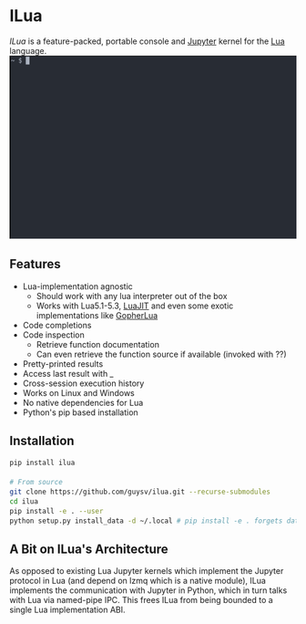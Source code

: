 # ILua
*ILua* is a feature-packed, portable console and [Jupyter](http://jupyter.org/) kernel for the  [Lua](https://www.lua.org/) language.
![](demo.gif)
## Features
 * Lua-implementation agnostic
   * Should work with any lua interpreter out of the box
   * Works with Lua5.1-5.3, [LuaJIT](http://luajit.org/) and even some exotic implementations like [GopherLua](https://github.com/yuin/gopher-lua)
 * Code completions
 * Code inspection
   * Retrieve function documentation
   * Can even retrieve the function source if available (invoked with ??)
 * Pretty-printed results
 * Access last result with _
 * Cross-session execution history
 * Works on Linux and Windows
 * No native dependencies for Lua
 * Python's pip based installation

## Installation
```bash
pip install ilua

# From source
git clone https://github.com/guysv/ilua.git --recurse-submodules
cd ilua
pip install -e . --user
python setup.py install_data -d ~/.local # pip install -e . forgets data_files...
```

## A Bit on ILua's Architecture
As opposed to existing Lua Jupyter kernels which implement the Jupyter protocol in Lua (and depend on lzmq which is a native module), ILua implements the communication with Jupyter in Python, which in turn talks with Lua via named-pipe IPC. This frees ILua from being bounded to a single Lua implementation ABI.
